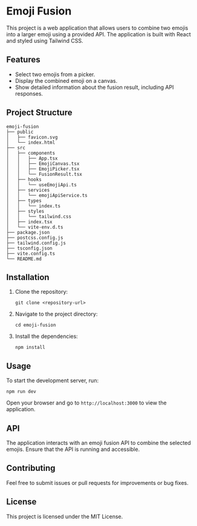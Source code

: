 # Emoji Fusion

This project is a web application that allows users to combine two emojis into a larger emoji using a provided API. The application is built with React and styled using Tailwind CSS.

## Features

- Select two emojis from a picker.
- Display the combined emoji on a canvas.
- Show detailed information about the fusion result, including API responses.

## Project Structure

```
emoji-fusion
├── public
│   ├── favicon.svg
│   └── index.html
├── src
│   ├── components
│   │   ├── App.tsx
│   │   ├── EmojiCanvas.tsx
│   │   ├── EmojiPicker.tsx
│   │   └── FusionResult.tsx
│   ├── hooks
│   │   └── useEmojiApi.ts
│   ├── services
│   │   └── emojiApiService.ts
│   ├── types
│   │   └── index.ts
│   ├── styles
│   │   └── tailwind.css
│   ├── index.tsx
│   └── vite-env.d.ts
├── package.json
├── postcss.config.js
├── tailwind.config.js
├── tsconfig.json
├── vite.config.ts
└── README.md
```

## Installation

1. Clone the repository:
   ```
   git clone <repository-url>
   ```
2. Navigate to the project directory:
   ```
   cd emoji-fusion
   ```
3. Install the dependencies:
   ```
   npm install
   ```

## Usage

To start the development server, run:
```
npm run dev
```

Open your browser and go to `http://localhost:3000` to view the application.

## API

The application interacts with an emoji fusion API to combine the selected emojis. Ensure that the API is running and accessible.

## Contributing

Feel free to submit issues or pull requests for improvements or bug fixes. 

## License

This project is licensed under the MIT License.